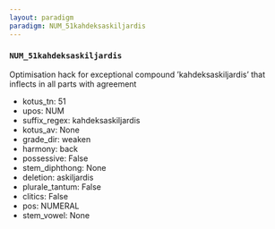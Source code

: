 ```yaml
---
layout: paradigm
paradigm: NUM_51kahdeksaskiljardis
---
```

### ` NUM_51kahdeksaskiljardis `

Optimisation hack for exceptional compound ’kahdeksaskiljardis’ that inflects in all parts with agreement
* kotus_tn: 51
* upos: NUM
* suffix_regex: kahdeksaskiljardis
* kotus_av: None
* grade_dir: weaken
* harmony: back
* possessive: False
* stem_diphthong: None
* deletion: askiljardis
* plurale_tantum: False
* clitics: False
* pos: NUMERAL
* stem_vowel: None
